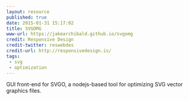 ```yaml
---
layout: resource
published: true
date: 2015-01-31 15:17:02
title: SVGOMG
www-url: https://jakearchibald.github.io/svgomg
credit: Responsive Design
credit-twitter: reswebdes
credit-url: http://responsivedesign.is/
tags: 
 - svg
 - optimization
---
```


GUI front-end for SVGO, a nodejs-based tool for optimizing SVG vector graphics files.

